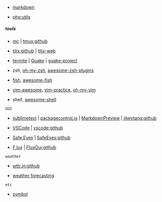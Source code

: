 * [markdown](./markdown.md)

* [php:utils](utils.md)

##### tools

*  [mc](https://midnight-commander.org/) | [tmux:github](https://github.com/tmux/tmux/wiki "tmux is a terminal multiplexer.")

* [tilix:github](https://github.com/gnunn1/tilix) | [tilix-web](https://gnunn1.github.io/tilix-web/) 

* [termite](https://github.com/thestinger/termite) | [Guake](https://github.com/Guake/guake 'Drop-down terminal for GNOME http://guake-project.org') | [guake-project](http://guake-project.org/)

* zsh, [oh-my-zsh](https://github.com/robbyrussell/oh-my-zsh), [awesome-zsh-plugins](https://github.com/unixorn/awesome-zsh-plugins)

* [fish](https://github.com/fish-shell/fish-shell), [awesome-fish](https://github.com/jorgebucaran/awesome-fish)

* [vim-awesome](https://github.com/vim-awesome/vim-awesome), [vim-practice](https://github.com/oldratlee/vim-practice), [oh-my-vim](https://github.com/liangxianzhe/oh-my-vim)

* shell, [awesome-shell](https://github.com/alebcay/awesome-shell)

`GUI`

* [sublimetext](https://www.sublimetext.com/ "A desktop application with a simple interface.") | [packagecontrol.io](https://packagecontrol.io/) | [MarkdownPreview](https://facelessuser.github.io/MarkdownPreview/) | [jikeytang:github](https://github.com/jikeytang/sublime-text)

* [VSCode](https://code.visualstudio.com/ 'Free. Open source. Runs everywhere.') | [vscode:github](https://github.com/Microsoft/vscode)

* [Safe Eyes](http://slgobinath.github.io/SafeEyes/ "Protect your eyes from eye strain using this simple and beautiful, yet extensible break reminder. A Free and Open Source Linux alternative to EyeLeo.") | [SafeEyes:github](https://github.com/slgobinath/SafeEyes#safe-eyes)

* [F.lux](https://justgetflux.com/) | [FluxGui:github](https://github.com/xflux-gui/fluxgui "Better lighting for Linux. Open source GUI for xflux")

`weather`
 
* [wttr.in:github](https://github.com/chubin/wttr.in "The right way to check the weather `curl wttr.in`")

* [weather forecasting](https://darksky.net "The Dark Sky Company specializes in weather forecasting and visualization.")

`etc`

* [symbol](./symbol.md)
